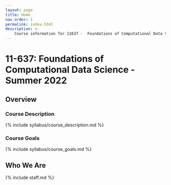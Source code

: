 ```yaml
---
layout: page
title: Home
nav_order: 1
permalink: index.html
description: >-
    Course information for 11637 -  Foundations of Computational Data Science.
---
```


# 11-637: Foundations of Computational Data Science - Summer 2022

## Overview

### Course Description

{% include syllabus/course_description.md %}

### Course Goals

{% include syllabus/course_goals.md %}

## Who We Are

{% include staff.md %}